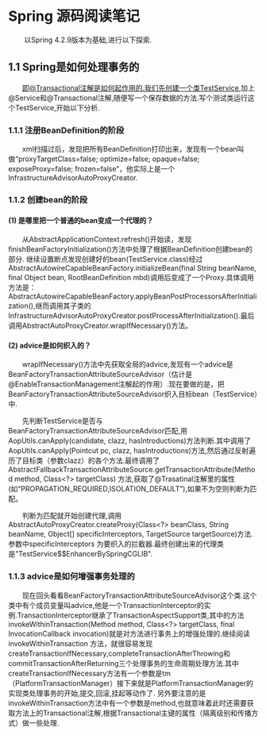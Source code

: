 # Spring 源码阅读笔记

&ensp;&ensp;&ensp;&ensp; 以Spring 4.2.9版本为基础,进行以下探索.

## 1.1 Spring是如何处理事务的

&ensp;&ensp;&ensp;&ensp;即@Transactional注解是如何起作用的.我们先创建一个类TestService,加上@Service和@Transactional注解,随便写一个保存数据的方法.写个测试类运行这个TestService,开始以下分析.

### 1.1.1 注册BeanDefinition的阶段

&ensp;&ensp;&ensp;&ensp;xml扫描过后，发现把所有BeanDefinition打印出来，发现有一个bean叫做“proxyTargetClass=false; optimize=false; opaque=false; exposeProxy=false; frozen=false”，他实际上是一个InfrastructureAdvisorAutoProxyCreator.


### 1.1.2 创建bean的阶段

#### (1) 是哪里把一个普通的bean变成一个代理的？

&ensp;&ensp;&ensp;&ensp;从AbstractApplicationContext.refresh()开始读，发现finishBeanFactoryInitialization()方法中处理了根据BeanDefinition创建bean的部分.
继续设置断点发现创建好的bean(TestService.class)经过AbstractAutowireCapableBeanFactory.initializeBean(final String beanName, final Object bean, RootBeanDefinition mbd)调用后变成了一个Proxy.具体调用方法是：
AbstractAutowireCapableBeanFactory.applyBeanPostProcessorsAfterInitialization(),继而调用其子类的
InfrastructureAdvisorAutoProxyCreator.postProcessAfterInitialization().最后调用AbstractAutoProxyCreator.wrapIfNecessary()方法。

#### (2) advice是如何织入的？

&ensp;&ensp;&ensp;&ensp;wrapIfNecessary()方法中先获取全局的advice,发现有一个advice是BeanFactoryTransactionAttributeSourceAdvisor（估计是@EnableTransactionManagement注解起的作用）.现在要做的是，把BeanFactoryTransactionAttributeSourceAdvisor织入目标bean（TestService）中.
    
&ensp;&ensp;&ensp;&ensp;先判断TestService是否与BeanFactoryTransactionAttributeSourceAdvisor匹配,用AopUtils.canApply(candidate, clazz, hasIntroductions)方法判断.其中调用了AopUtils.canApply(Pointcut pc, clazz, hasIntroductions)方法,然后通过反射遍历了目标类（参数clazz）的各个方法.最终调用了AbstractFallbackTransactionAttributeSource.getTransactionAttribute(Method method, Class<?> targetClass) 方法,获取了@Trasatinal注解里的属性(如“PROPAGATION_REQUIRED,ISOLATION_DEFAULT”),如果不为空则判断为匹配。

&ensp;&ensp;&ensp;&ensp;判断为匹配就开始创建代理,调用AbstractAutoProxyCreator.createProxy(Class<?> beanClass, String beanName, Object[] specificInterceptors, TargetSource targetSource)方法.参数中specificInterceptors 为要织入的拦截器.最终创建出来的代理类是"TestService$$EnhancerBySpringCGLIB".

### 1.1.3 advice是如何增强事务处理的

&ensp;&ensp;&ensp;&ensp;现在回头看看BeanFactoryTransactionAttributeSourceAdvisor这个类.这个类中有个成员变量叫advice,他是一个TransactionInterceptor的实例.TransactionInterceptor继承了TransactionAspectSupport类,其中的方法invokeWithinTransaction(Method method, Class<?> targetClass, final InvocationCallback invocation)就是对方法进行事务上的增强处理的.继续阅读invokeWithinTransaction 方法，就很容易发现createTransactionIfNecessary,completeTransactionAfterThrowing和commitTransactionAfterReturning三个处理事务的生命周期处理方法.其中createTransactionIfNecessary方法有一个参数是tm（PlatformTransactionManager）接下来就是PlatformTransactionManager的实现类处理事务的开始,提交,回滚,挂起等动作了.
另外要注意的是invokeWithinTransaction方法中有一个参数是method,也就意味着此时还需要获取方法上的Transactional注解,根据Transactional主键的属性（隔离级别和传播方式）做一些处理.
